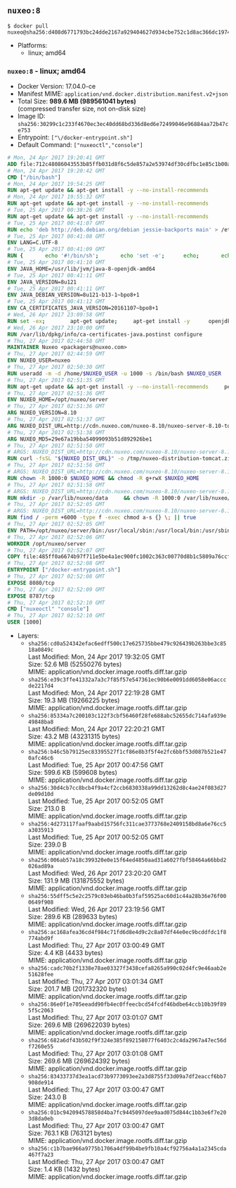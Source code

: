 ## `nuxeo:8`

```console
$ docker pull nuxeo@sha256:d408d6771793bc24dde2167a929404627d934cbe752c1d8ac366dc1974bef7af
```

-	Platforms:
	-	linux; amd64

### `nuxeo:8` - linux; amd64

-	Docker Version: 17.04.0-ce
-	Manifest MIME: `application/vnd.docker.distribution.manifest.v2+json`
-	Total Size: **989.6 MB (989561041 bytes)**  
	(compressed transfer size, not on-disk size)
-	Image ID: `sha256:30299c1c233f4670ec3ec40dd68bd336d8ed6e72499046e96884aa72b47ce753`
-	Entrypoint: `["\/docker-entrypoint.sh"]`
-	Default Command: `["nuxeoctl","console"]`

```dockerfile
# Mon, 24 Apr 2017 19:20:41 GMT
ADD file:712c48086043553b85ffb031d8f6c5de857a2e53974df30cdfbc1e85c1b00a25 in / 
# Mon, 24 Apr 2017 19:20:42 GMT
CMD ["/bin/bash"]
# Mon, 24 Apr 2017 19:54:25 GMT
RUN apt-get update && apt-get install -y --no-install-recommends 		ca-certificates 		curl 		wget 	&& rm -rf /var/lib/apt/lists/*
# Mon, 24 Apr 2017 19:55:32 GMT
RUN apt-get update && apt-get install -y --no-install-recommends 		bzr 		git 		mercurial 		openssh-client 		subversion 				procps 	&& rm -rf /var/lib/apt/lists/*
# Tue, 25 Apr 2017 00:38:26 GMT
RUN apt-get update && apt-get install -y --no-install-recommends 		bzip2 		unzip 		xz-utils 	&& rm -rf /var/lib/apt/lists/*
# Tue, 25 Apr 2017 00:41:07 GMT
RUN echo 'deb http://deb.debian.org/debian jessie-backports main' > /etc/apt/sources.list.d/jessie-backports.list
# Tue, 25 Apr 2017 00:41:08 GMT
ENV LANG=C.UTF-8
# Tue, 25 Apr 2017 00:41:09 GMT
RUN { 		echo '#!/bin/sh'; 		echo 'set -e'; 		echo; 		echo 'dirname "$(dirname "$(readlink -f "$(which javac || which java)")")"'; 	} > /usr/local/bin/docker-java-home 	&& chmod +x /usr/local/bin/docker-java-home
# Tue, 25 Apr 2017 00:41:10 GMT
ENV JAVA_HOME=/usr/lib/jvm/java-8-openjdk-amd64
# Tue, 25 Apr 2017 00:41:11 GMT
ENV JAVA_VERSION=8u121
# Tue, 25 Apr 2017 00:41:11 GMT
ENV JAVA_DEBIAN_VERSION=8u121-b13-1~bpo8+1
# Tue, 25 Apr 2017 00:41:12 GMT
ENV CA_CERTIFICATES_JAVA_VERSION=20161107~bpo8+1
# Wed, 26 Apr 2017 23:09:58 GMT
RUN set -ex; 		apt-get update; 	apt-get install -y 		openjdk-8-jdk="$JAVA_DEBIAN_VERSION" 		ca-certificates-java="$CA_CERTIFICATES_JAVA_VERSION" 	; 	rm -rf /var/lib/apt/lists/*; 		[ "$JAVA_HOME" = "$(docker-java-home)" ]; 		update-alternatives --get-selections | awk -v home="$JAVA_HOME" 'index($3, home) == 1 { $2 = "manual"; print | "update-alternatives --set-selections" }'; 	update-alternatives --query java | grep -q 'Status: manual'
# Wed, 26 Apr 2017 23:10:00 GMT
RUN /var/lib/dpkg/info/ca-certificates-java.postinst configure
# Thu, 27 Apr 2017 02:44:58 GMT
MAINTAINER Nuxeo <packagers@nuxeo.com>
# Thu, 27 Apr 2017 02:44:59 GMT
ENV NUXEO_USER=nuxeo
# Thu, 27 Apr 2017 02:50:30 GMT
RUN useradd -m -d /home/$NUXEO_USER -u 1000 -s /bin/bash $NUXEO_USER
# Thu, 27 Apr 2017 02:51:35 GMT
RUN apt-get update && apt-get install -y --no-install-recommends     perl     locales     pwgen     imagemagick     ffmpeg2theora     ufraw     poppler-utils     libreoffice     libwpd-tools     exiftool     ghostscript  && rm -rf /var/lib/apt/lists/*
# Thu, 27 Apr 2017 02:51:36 GMT
ENV NUXEO_HOME=/opt/nuxeo/server
# Thu, 27 Apr 2017 02:51:36 GMT
ARG NUXEO_VERSION=8.10
# Thu, 27 Apr 2017 02:51:37 GMT
ARG NUXEO_DIST_URL=http://cdn.nuxeo.com/nuxeo-8.10/nuxeo-server-8.10-tomcat.zip
# Thu, 27 Apr 2017 02:51:38 GMT
ARG NUXEO_MD5=29e67a19bba54099093b51d892926be1
# Thu, 27 Apr 2017 02:51:50 GMT
# ARGS: NUXEO_DIST_URL=http://cdn.nuxeo.com/nuxeo-8.10/nuxeo-server-8.10-tomcat.zip NUXEO_MD5=29e67a19bba54099093b51d892926be1 NUXEO_VERSION=8.10
RUN curl -fsSL "${NUXEO_DIST_URL}" -o /tmp/nuxeo-distribution-tomcat.zip     && echo "$NUXEO_MD5 /tmp/nuxeo-distribution-tomcat.zip" | md5sum -c -     && mkdir -p /tmp/nuxeo-distribution $(dirname $NUXEO_HOME)     && unzip -q -d /tmp/nuxeo-distribution /tmp/nuxeo-distribution-tomcat.zip     && DISTDIR=$(/bin/ls /tmp/nuxeo-distribution | head -n 1)     && mv /tmp/nuxeo-distribution/$DISTDIR $NUXEO_HOME     && sed -i -e "s/^org.nuxeo.distribution.package.*/org.nuxeo.distribution.package=docker/" $NUXEO_HOME/templates/common/config/distribution.properties     && rm -rf /tmp/nuxeo-distribution*     && chmod +x $NUXEO_HOME/bin/*ctl $NUXEO_HOME/bin/*.sh     && chmod g+rwX $NUXEO_HOME/bin/*ctl $NUXEO_HOME/bin/*.sh
# Thu, 27 Apr 2017 02:51:56 GMT
# ARGS: NUXEO_DIST_URL=http://cdn.nuxeo.com/nuxeo-8.10/nuxeo-server-8.10-tomcat.zip NUXEO_MD5=29e67a19bba54099093b51d892926be1 NUXEO_VERSION=8.10
RUN chown -R 1000:0 $NUXEO_HOME && chmod -R g+rwX $NUXEO_HOME
# Thu, 27 Apr 2017 02:51:58 GMT
# ARGS: NUXEO_DIST_URL=http://cdn.nuxeo.com/nuxeo-8.10/nuxeo-server-8.10-tomcat.zip NUXEO_MD5=29e67a19bba54099093b51d892926be1 NUXEO_VERSION=8.10
RUN mkdir -p /var/lib/nuxeo/data     && chown -R 1000:0 /var/lib/nuxeo/data && chmod -R g+rwX /var/lib/nuxeo/data     && mkdir -p /var/log/nuxeo     && chown -R 1000:0 /var/log/nuxeo && chmod -R g+rwX /var/log/nuxeo     && mkdir -p /var/run/nuxeo     && chown -R 1000:0 /var/run/nuxeo && chmod -R g+rwX /var/run/nuxeo     && mkdir -p /docker-entrypoint-initnuxeo.d     && chown -R 1000:0 /docker-entrypoint-initnuxeo.d && chmod -R g+rwX /docker-entrypoint-initnuxeo.d
# Thu, 27 Apr 2017 02:52:05 GMT
# ARGS: NUXEO_DIST_URL=http://cdn.nuxeo.com/nuxeo-8.10/nuxeo-server-8.10-tomcat.zip NUXEO_MD5=29e67a19bba54099093b51d892926be1 NUXEO_VERSION=8.10
RUN find / -perm +6000 -type f -exec chmod a-s {} \; || true
# Thu, 27 Apr 2017 02:52:05 GMT
ENV PATH=/opt/nuxeo/server/bin:/usr/local/sbin:/usr/local/bin:/usr/sbin:/usr/bin:/sbin:/bin
# Thu, 27 Apr 2017 02:52:06 GMT
WORKDIR /opt/nuxeo/server
# Thu, 27 Apr 2017 02:52:07 GMT
COPY file:485ff0a6674b97f711e5be4a1ec900fc1002c363c00770d8b1c5809a76ccfc32 in / 
# Thu, 27 Apr 2017 02:52:08 GMT
ENTRYPOINT ["/docker-entrypoint.sh"]
# Thu, 27 Apr 2017 02:52:08 GMT
EXPOSE 8080/tcp
# Thu, 27 Apr 2017 02:52:09 GMT
EXPOSE 8787/tcp
# Thu, 27 Apr 2017 02:52:10 GMT
CMD ["nuxeoctl" "console"]
# Thu, 27 Apr 2017 02:52:10 GMT
USER [1000]
```

-	Layers:
	-	`sha256:cd0a524342efac6edff500c17e625735bbe479c926439b263bbe3c8518a0849c`  
		Last Modified: Mon, 24 Apr 2017 19:32:05 GMT  
		Size: 52.6 MB (52550276 bytes)  
		MIME: application/vnd.docker.image.rootfs.diff.tar.gzip
	-	`sha256:e39c3ffe41332a7a3c7f85f57e547361ec90b6e0091dd6058e06acccde2217d4`  
		Last Modified: Mon, 24 Apr 2017 22:19:28 GMT  
		Size: 19.3 MB (19266225 bytes)  
		MIME: application/vnd.docker.image.rootfs.diff.tar.gzip
	-	`sha256:85334a7c200103c122f3cbf56460f28fe688abc52655dc714afa939e49848ba8`  
		Last Modified: Mon, 24 Apr 2017 22:20:21 GMT  
		Size: 43.2 MB (43231315 bytes)  
		MIME: application/vnd.docker.image.rootfs.diff.tar.gzip
	-	`sha256:b46c5b79125ec83395527f1cf86e8b3f5f4e2fc6bbf53d087b521e470afc46c6`  
		Last Modified: Tue, 25 Apr 2017 00:47:56 GMT  
		Size: 599.6 KB (599608 bytes)  
		MIME: application/vnd.docker.image.rootfs.diff.tar.gzip
	-	`sha256:30d4cb7cc8bcb4f9a4cf2ccb6830338a99dd13262d8c4ae24f083d27de09d10d`  
		Last Modified: Tue, 25 Apr 2017 00:52:05 GMT  
		Size: 213.0 B  
		MIME: application/vnd.docker.image.rootfs.diff.tar.gzip
	-	`sha256:4d273117faaf9aabd15756fc311cae3773768e2409158bd8a6e76cc5a3035913`  
		Last Modified: Tue, 25 Apr 2017 00:52:05 GMT  
		Size: 239.0 B  
		MIME: application/vnd.docker.image.rootfs.diff.tar.gzip
	-	`sha256:006ab57a18c399320e0e15f64ed4850aad31a6027fbf58464a66bbd2026ad89a`  
		Last Modified: Wed, 26 Apr 2017 23:20:20 GMT  
		Size: 131.9 MB (131875552 bytes)  
		MIME: application/vnd.docker.image.rootfs.diff.tar.gzip
	-	`sha256:55dff5c5e2c2579c03eb46ba0b3faf59525ac60d1c44a28b36e76f000649f908`  
		Last Modified: Wed, 26 Apr 2017 23:19:56 GMT  
		Size: 289.6 KB (289633 bytes)  
		MIME: application/vnd.docker.image.rootfs.diff.tar.gzip
	-	`sha256:ac168afea36cd4f984c71fd6d8e4d9c2c8a07df44e0ec9bcddfdc1f8774abd9f`  
		Last Modified: Thu, 27 Apr 2017 03:00:49 GMT  
		Size: 4.4 KB (4433 bytes)  
		MIME: application/vnd.docker.image.rootfs.diff.tar.gzip
	-	`sha256:cadc70b2f1338e78ae03327f3438cefa8265a990c02d4fc9e46aab2e51628fee`  
		Last Modified: Thu, 27 Apr 2017 03:01:34 GMT  
		Size: 201.7 MB (201732320 bytes)  
		MIME: application/vnd.docker.image.rootfs.diff.tar.gzip
	-	`sha256:86e0f1e705eeadd90fb4ec0ffeecbcd54fcdf46bdbe64ccb10b39f895f5c2063`  
		Last Modified: Thu, 27 Apr 2017 03:01:07 GMT  
		Size: 269.6 MB (269622039 bytes)  
		MIME: application/vnd.docker.image.rootfs.diff.tar.gzip
	-	`sha256:682a6df43b502f9f324e385f892158077f6403c2c4da2967a47ec56df7260e55`  
		Last Modified: Thu, 27 Apr 2017 03:01:08 GMT  
		Size: 269.6 MB (269624392 bytes)  
		MIME: application/vnd.docker.image.rootfs.diff.tar.gzip
	-	`sha256:83433737d3ea1acd73b9773093ee2a3d8755f33d09a7df2eaccf6bb7908de914`  
		Last Modified: Thu, 27 Apr 2017 03:00:47 GMT  
		Size: 243.0 B  
		MIME: application/vnd.docker.image.rootfs.diff.tar.gzip
	-	`sha256:01bc942094578858d4ba7fc9445097dee9aad075d844c1bb3e6f7e203d8da0eb`  
		Last Modified: Thu, 27 Apr 2017 03:00:47 GMT  
		Size: 763.1 KB (763121 bytes)  
		MIME: application/vnd.docker.image.rootfs.diff.tar.gzip
	-	`sha256:c1b7bae966a9775b1706a4df99b4be9fb10a4cf92756a4a1a2345cda467f7a23`  
		Last Modified: Thu, 27 Apr 2017 03:00:47 GMT  
		Size: 1.4 KB (1432 bytes)  
		MIME: application/vnd.docker.image.rootfs.diff.tar.gzip
